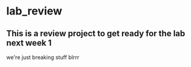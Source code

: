 # lab_review

## This is a review project to get ready for the lab next week 1

we're just breaking stuff blrrr